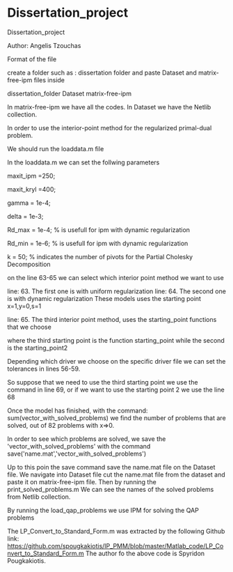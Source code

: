 # Dissertation_project
Dissertation_project

Author: Angelis Tzouchas

Format of the file

create a folder such as : dissertation folder and paste Dataset and matrix-free-ipm files inside

dissertation_folder
	Dataset
	matrix-free-ipm


In matrix-free-ipm we have all the codes.
In Dataset we have the Netlib collection.


In order to use the interior-point method for the regularized primal-dual problem.

We should run the loaddata.m file

In the loaddata.m we can set the follwing parameters


maxit_ipm =250;

maxit_kryl =400;

gamma = 1e-4; 

delta = 1e-3;

Rd_max = 1e-4; % is usefull for ipm with dynamic regularization

Rd_min = 1e-6; % is usefull for ipm with dynamic regularization

k = 50; % indicates the number of pivots for the Partial Cholesky Decomposition

on the line 63-65 we can select which interior point method we want to use

line: 63. The first one is with uniform regularization
line: 64. The second one is with dynamic regularization
These models uses the starting point x=1,y=0,s=1

line: 65. The third interior point method, uses the starting_point functions that we choose


where the third starting point is the function starting_point while the second is the starting_point2

Depending which driver we choose on the specific driver file we can set the tolerances
in lines 56-59.


So suppose that we need to use the third starting point we use the command
in line 69, or if we want to use the starting point 2 we use the line 68

Once the model has finished, with the command: sum(vector_with_solved_problems)
we find the number of problems that are solved, out of 82 problems with x=>0.

In order to see which problems are solved, we save the 'vector_with_solved_problems'
with the command save('name.mat','vector_with_solved_problems')

Up to this poin the save command save the name.mat file on the Dataset file. 
We navigate into Dataset file cut the name.mat file from the dataset and paste it on
matrix-free-ipm file. Then by running the print_solved_problems.m 
We can see the names of the solved problems from Netlib collection.

By running the load_qap_problems we use IPM  for solving the QAP problems

The LP_Convert_to_Standard_Form.m was extracted by the following Github link: https://github.com/spougkakiotis/IP_PMM/blob/master/Matlab_code/LP_Convert_to_Standard_Form.m
The author fo the above code is Spyridon Pougkakiotis.
